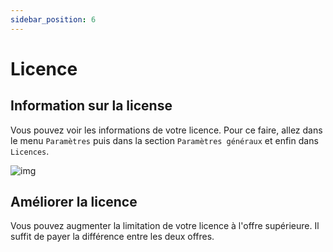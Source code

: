 ```yaml
---
sidebar_position: 6
---
```


# Licence

 ## Information sur la license
Vous pouvez voir les informations de votre licence. Pour ce faire, allez dans le menu `Paramètres` puis dans la section `Paramètres généraux` et enfin dans `Licences`.

![img](/img/next_gen/settings/core/license/license.png)

 ## Améliorer la licence
Vous pouvez augmenter la limitation de votre licence à l'offre supérieure. Il suffit de payer la différence entre les deux offres.